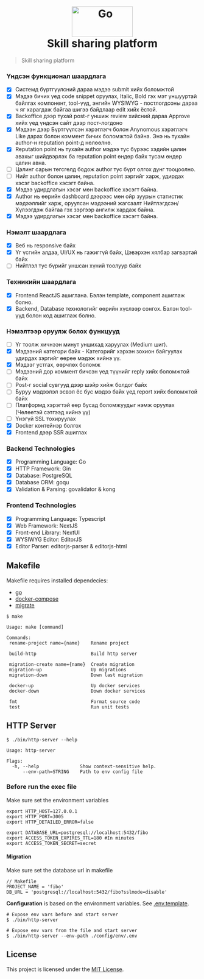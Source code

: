 <h1 align="center">
    <img height="80" width="160" src="./assets/gopher-icon.gif" alt="Go"><br>Skill sharing platform

</h1>

> Skill sharing platform

### Үндсэн функционал шаардлага

- [x] Системд бүртгүүлсний дараа мэдээ submit хийх боломжтой
- [x] Мэдээ бичих үед code snippet оруулах, Italic, Bold гэх мэт уншууртай
      байлгах компонент, tool-үүд, энгийн WYSIWYG - постлогдсоны дараа ч
      яг харагдаж байгаа шигээ байдлаар edit хийх ёстой.
- [x] Backoffice дээр тухай post-г уншиж review хийсний дараа Approve хийх
      үед үндсэн сайт дээр пост-логдоно
- [x] Мэдээн дээр Бүртгүүлсэн хэрэглэгч болон Anynomous хэрэглэгч Like
      дарах болон коммент бичих боломжтой байна. Энэ нь тухайн author-н
      reputation point-д нөлөөлнө.
- [x] Reputation point нь тухайн author мэдээ тус бүрээс хэдийн цалин
      авахыг шийдвэрлэх ба reputation point өндөр байх тусам өндөр цалин
      авна.
- [ ] Цалинг сарын төгсгөлд бодож author тус бүрт олгох дүнг тооцоолно.
- [ ] Нийт author болон цалин, reputation point зэргийг харж, удирдах хэсэг
      backoffice хэсэгт байна.
- [x] Мэдээ удирдлагын хэсэг мөн backoffice хэсэгт байна.
- [x] Author нь өөрийн dashboard дээрээс мөн ойр зуурын статистик
      мэдээллийг харж, оруулсан мэдээний жагсаалт Нийтлэгдсэн/
      Хүлээгдэж байгаа гэх зэргээр ангилж хардаж байна.
- [x] Мэдээ удирдлагын хэсэг мөн backoffice хэсэгт байна.

### Нэмэлт шаардлага

- [x] Веб нь responsive байх
- [x] Үг үсгийн алдаа, UI/UX нь гажиггүй байх, Цэвэрхэн хялбар загвартай
      байх
- [ ] Нийтлэл тус бүрийг уншсан хүний тоолуур байх

### Техникийн шаардлага

- [x] Frontend ReactJS ашиглана. Бэлэн template, component ашиглаж
      болно.
- [x] Backend, Database технологийг өөрийн хүслээр сонгох. Бэлэн tool-үүд
      болон код ашиглаж болно.

### Нэмэлтээр оруулж болох функцууд

- [ ] Үг тоолж хичнээн минут уншихад харуулах (Medium шиг).
- [x] Мэдээний категори байх - Категорийг хэрхэн зохион байгуулах
      удирдах зэргийг өөрөө мэдэж хийнэ үү.
- [x] Мэдээг устгах, өөрчлөх боломж
- [ ] Мэдээний дор коммент бичсэн үед түүнийг reply хийх боломжтой байх
- [ ] Post-г social сувгууд дээр шэйр хийж болдог байх
- [ ] Буруу мэдээлэл эсвэл ёс бус мэдээ байх үед report хийх боломжтой
      байх
- [ ] Платформд хэрэгтэй өөр бусад боломжуудыг нэмж оруулах
      (Чөлөөтэй сэтгээд хийнэ үү)
- [ ] Үнэгүй SSL тохируулах
- [x] Docker контейнэр болгох
- [x] Frontend дээр SSR ашиглах

### Backend Technologies

- [x] Programming Language: Go
- [x] HTTP Framework: Gin
- [x] Database: PostgreSQL
- [x] Database ORM: goqu
- [x] Validation & Parsing: govalidator & kong

### Frontend Technologies

- [x] Programming Language: Typescript
- [x] Web Framework: NextJS
- [x] Front-end Library: NextUI
- [x] WYSIWYG Editor: EditorJS
- [x] Editor Parser: editorjs-parser & editorjs-html

## Makefile

Makefile requires installed dependecies:

- [go](https://go.dev/doc/install)
- [docker-compose](https://docs.docker.com/compose/reference)
- [migrate](https://github.com/golang-migrate/migrate)

```shell
$ make

Usage: make [command]

Commands:
 rename-project name={name}    Rename project

 build-http                    Build http server

 migration-create name={name}  Create migration
 migration-up                  Up migrations
 migration-down                Down last migration

 docker-up                     Up docker services
 docker-down                   Down docker services

 fmt                           Format source code
 test                          Run unit tests

```

## HTTP Server

```shell
$ ./bin/http-server --help

Usage: http-server

Flags:
  -h, --help               Show context-sensitive help.
      --env-path=STRING    Path to env config file
```

### Before run the exec file

Make sure set the environment variables

```shell
export HTTP_HOST=127.0.0.1
export HTTP_PORT=3005
export HTTP_DETAILED_ERROR=false

export DATABASE_URL=postgresql://localhost:5432/fibo
export ACCESS_TOKEN_EXPIRES_TTL=180 #In minutes
export ACCESS_TOKEN_SECRET=secret

```

#### Migration

Make sure set the database url in makefile

```shell
// Makefile
PROJECT_NAME = 'fibo'
DB_URL = 'postgresql://localhost:5432/fibo?sslmode=disable'

```

**Configuration** is based on the environment variables. See [.env.template](./config/env/.env.template).

```shell
# Expose env vars before and start server
$ ./bin/http-server

# Expose env vars from the file and start server
$ ./bin/http-server --env-path ./config/env/.env
```

## License

This project is licensed under the [MIT License](https://github.com/pvarentsov/fibo/blob/main/LICENSE).
